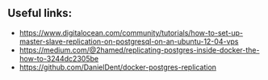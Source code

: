 ## Useful links:
 - https://www.digitalocean.com/community/tutorials/how-to-set-up-master-slave-replication-on-postgresql-on-an-ubuntu-12-04-vps
 - https://medium.com/@2hamed/replicating-postgres-inside-docker-the-how-to-3244dc2305be
 - https://github.com/DanielDent/docker-postgres-replication